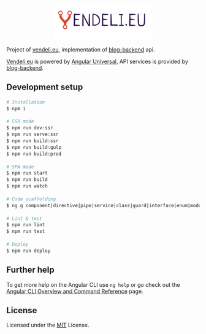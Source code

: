 <br/>
<p align="center">
  <a href="https://vendeli.eu" title="What" target="_blank">
    <img src="src/assets/images/logo.png" height="90" alt="ifuyun.com logo" />
  </a>
</p>

Project of [vendeli.eu](https://vendeli.eu), implementation
of [blog-backend](https://github.com/vendelieu/blog-backend) api.

[Vendeli.eu](https://vendeli.eu) is powered by [Angular Universal](https://angular.io/guide/universal), API services is
provided by [blog-backend](https://github.com/vendelieu/blog-backend).

## Development setup

```bash
# Installation
$ npm i

# SSR mode
$ npm run dev:ssr
$ npm run serve:ssr
$ npm run build:ssr
$ npm run build:gulp
$ npm run build:prod

# SPA mode
$ npm run start
$ npm run build
$ npm run watch

# Code scaffolding
$ ng g component|directive|pipe|service|class|guard|interface|enum|module name

# Lint & test
$ npm run lint
$ npm run test

# Deploy
$ npm run deploy
```

## Further help

To get more help on the Angular CLI use `ng help` or go check out
the [Angular CLI Overview and Command Reference](https://angular.io/cli) page.

## License

Licensed under the [MIT](/LICENSE) License.

